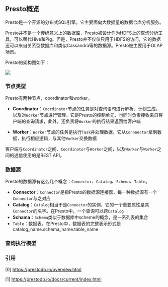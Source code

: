## Presto概览

Presto是一个开源的分布式SQL引擎。它主要面向大数据量的数据仓库分析服务。

Presto并不是一个传统意义上的数据库，Presto被设计作为HDFS上的查询分析工具，可以替代Hive和Pig。但是，Presto并不仅仅只用于HDFS的访问，它的数据还可以来自关系型数据库和类似Cassandra等的数据源。Presto被主要用于OLAP场景。

Presto的架构图如下：

![](/techdoc/docs/database/images/presto-overview.png)

### 节点类型

Presto有两种节点，coordinator和worker。

- **Coordinator**：```Coordinator```节点的任务是对查询语句进行解析、计划生成，以及对```Worker```节点进行管理。它是Presto的控制单元，也同时负责接收来自客户端的查询请求，此外，还负责将```Worker```的执行结果返回给客户端

- **Worker**：```Worker```节点的任务是执行```Task```并处理数据。它从```Connnector```拿到数据，执行相应逻辑，与其他```Worker```交换数据

客户端与```Coordinator```之间、```Coordinator```与```Worker```之间，以及```Worker```与```Worker```之间的通信使用的是REST API。

### 数据源

Presto的数据源有这么几个概念：```Connector```、```Catalog```、```Schema```、```Table```。

- **Connector**：```Connector```是指Presto的数据源连接器，每一种数据源有一个```Connector```与之对应
- **Catalog**：```Catalog```相当于是```Connector```的实例，它的一个重要属性是其```Connector```的名字。在Presto中，一个查询可以跨```Catalog```
- **Schama**：```Schema```类似于数据库中scheme的概念，是一系列表的集合
- ```Table```：数据表。在Presto中，数据表的完整表示形式是catalog_name.schema_name.table_name

### 查询执行模型

### 引用

[0] https://prestodb.io/overview.html

[1] https://prestodb.io/docs/current/index.html


